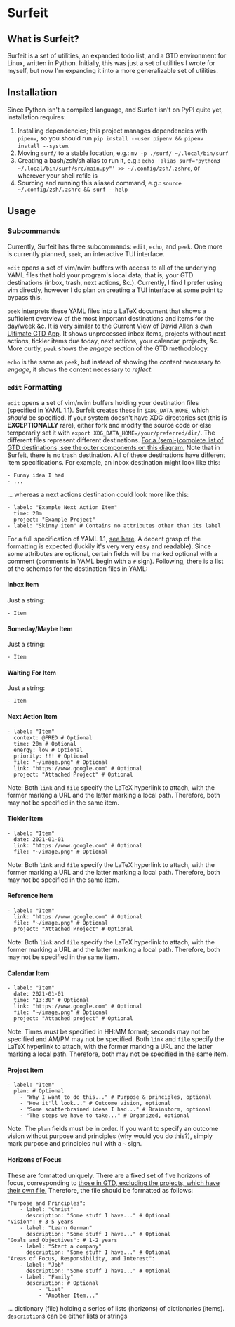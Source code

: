 # Surfeit

## What is Surfeit?
Surfeit is a set of utilities, an expanded todo list, and a GTD environment for Linux, written in Python. Initially, this was just a set of utilities I wrote for myself, but now I'm expanding it into a more generalizable set of utilities.

## Installation
Since Python isn't a compiled language, and Surfeit isn't on PyPI quite yet, installation requires:
1. Installing dependencies; this project manages dependencies with `pipenv`, so you should run `pip install --user pipenv && pipenv install --system`.
2. Moving `surf/` to a stable location, e.g.: `mv -p ./surf/ ~/.local/bin/surf`
3. Creating a bash/zsh/sh alias to run it, e.g.: `echo 'alias surf="python3 ~/.local/bin/surf/src/main.py"' >> ~/.config/zsh/.zshrc`, or wherever your shell rcfile is
4. Sourcing and running this aliased command, e.g.: `source ~/.config/zsh/.zshrc && surf --help`

## Usage

### Subcommands
Currently, Surfeit has three subcommands: `edit`, `echo`, and `peek`. One more is currently planned, `seek`, an interactive TUI interface.

`edit` opens a set of vim/nvim buffers with access to all of the underlying YAML files that hold your program's local data; that is, your GTD destinations (inbox, trash, next actions, &c.). Currently, I find I prefer using vim directly, however I do plan on creating a TUI interface at some point to bypass this.

`peek` interprets these YAML files into a LaTeX document that shows a sufficient overview of the most important destinations and items for the day/week &c. It is very similar to the Current View of David Allen's own [Ultimate GTD App](https://www.dropbox.com/s/d9sdbghzooy4rpy/DA_software.pdf?dl=1). It shows unprocessed inbox items, projects without next actions, tickler items due today, next actions, your calendar, projects, &c. More curtly, `peek` shows the *engage* section of the GTD methodology.

`echo` is the same as `peek`, but instead of showing the content necessary to *engage*, it shows the content necessary to *reflect*.

### `edit` Formatting
`edit` opens a set of vim/nvim buffers holding your destination files (specified in YAML 1.1). Surfeit creates these in `$XDG_DATA_HOME`, which *should* be specified. If your system doesn't have XDG directories set (this is **EXCEPTIONALLY** rare), either fork and modify the source code or else temporarily set it with `export XDG_DATA_HOME=/your/preferred/dir/`. The different files represent different destinations. [For a (semi-)complete list of GTD destinations, see the outer components on this diagram.](https://archive.is/TjVdW) Note that in Surfeit, there is no trash destination. All of these destinations have different item specifications. For example, an inbox destination might look like this:
```
- Funny idea I had
- ...
```
... whereas a next actions destination could look more like this:
```
- label: "Example Next Action Item"
  time: 20m
  project: "Example Project"
- label: "Skinny item" # Contains no attributes other than its label
```
For a full specification of YAML 1.1, [see here](https://yaml.org/spec/1.1/). A decent grasp of the formatting is expected (luckily it's very very easy and readable). Since some attributes are optional, certain fields will be marked optional with a comment (comments in YAML begin with a `#` sign). Following, there is a list of the schemas for the destination files in YAML:

#### Inbox Item
Just a string:
```
- Item
```

#### Someday/Maybe Item
Just a string:
```
- Item
```

#### Waiting For Item
Just a string:
```
- Item
```

#### Next Action Item
```
- label: "Item"
  context: @FRED # Optional
  time: 20m # Optional
  energy: low # Optional
  priority: !!! # Optional
  file: "~/image.png" # Optional
  link: "https://www.google.com" # Optional
  project: "Attached Project" # Optional
```
Note: Both `link` and `file` specify the LaTeX hyperlink to attach, with the former marking a URL and the latter marking a local path. Therefore, both may not be specified in the same item.

#### Tickler Item
```
- label: "Item"
  date: 2021-01-01
  link: "https://www.google.com" # Optional
  file: "~/image.png" # Optional
```
Note: Both `link` and `file` specify the LaTeX hyperlink to attach, with the former marking a URL and the latter marking a local path. Therefore, both may not be specified in the same item.

#### Reference Item
```
- label: "Item"
  link: "https://www.google.com" # Optional
  file: "~/image.png" # Optional
  project: "Attached Project" # Optional
```
Note: Both `link` and `file` specify the LaTeX hyperlink to attach, with the former marking a URL and the latter marking a local path. Therefore, both may not be specified in the same item.

#### Calendar Item
```
- label: "Item"
  date: 2021-01-01
  time: "13:30" # Optional
  link: "https://www.google.com" # Optional
  file: "~/image.png" # Optional
  project: "Attached project" # Optional
```
Note: Times *must* be specified in HH:MM format; seconds may not be specified and AM/PM may not be specified. Both `link` and `file` specify the LaTeX hyperlink to attach, with the former marking a URL and the latter marking a local path. Therefore, both may not be specified in the same item.

#### Project Item
```
- label: "Item"
  plan: # Optional
    - "Why I want to do this..." # Purpose & principles, optional
    - "How it'll look..." # Outcome vision, optional
    - "Some scatterbrained ideas I had..." # Brainstorm, optional
    - "The steps we have to take..." # Organized, optional
```
Note: The `plan` fields must be in order. If you want to specify an outcome vision without purpose and principles (why would you do this?), simply mark purpose and principles null with a `~` sign.

#### Horizons of Focus
These are formatted uniquely. There are a fixed set of five horizons of focus, corresponding to [those in GTD, excluding the projects, which have their own file.](https://gettingthingsdone.com/2011/01/the-6-horizons-of-focus/) Therefore, the file should be formatted as follows:
```
"Purpose and Principles":
    - label: "Christ"
      description: "Some stuff I have..." # Optional
"Vision": # 3-5 years
    - label: "Learn German"
      description: "Some stuff I have..." # Optional
"Goals and Objectives": # 1-2 years
    - label: "Start a company"
      description: "Some stuff I have..." # Optional
"Areas of Focus, Responsibility, and Interest":
    - label: "Job"
      description: "Some stuff I have..." # Optional
    - label: "Family"
      description: # Optional
          - "List"
          - "Another Item..."
```
... dictionary (file) holding a series of lists (horizons) of dictionaries (items). `description`s can be either lists or strings
